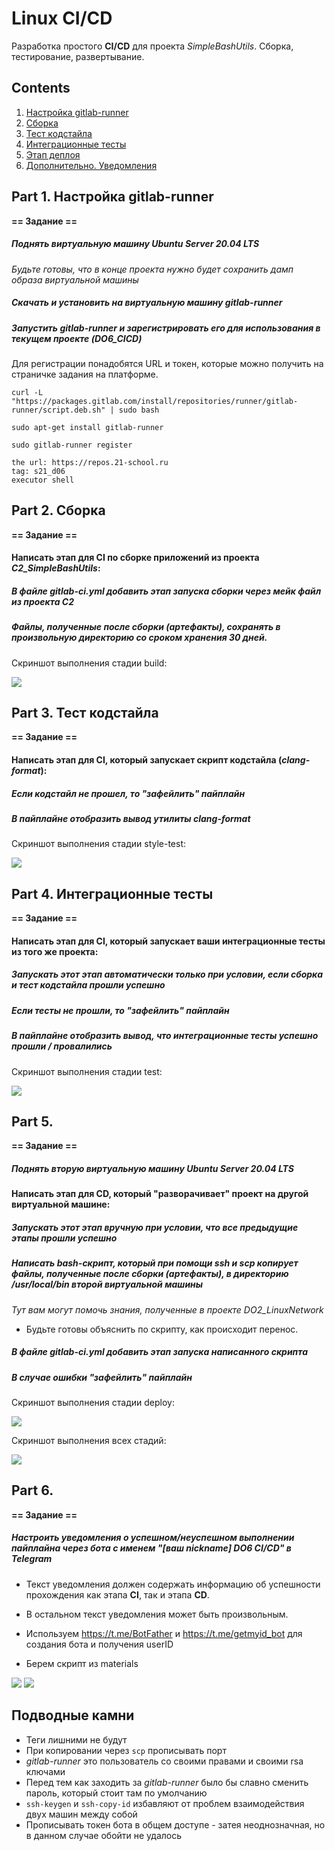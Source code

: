 # Linux CI/CD

Разработка простого **CI/CD** для проекта *SimpleBashUtils*. Сборка, тестирование, развертывание.

## Contents

1. [Настройка gitlab-runner](#part-1-настройка-gitlab-runner)  
2. [Сборка](#part-2-сборка)  
3. [Тест кодстайла](#part-3-тест-кодстайла)   
4. [Интеграционные тесты](#part-4-интеграционные-тесты)  
5. [Этап деплоя](#part-5-этап-деплоя)  
6. [Дополнительно. Уведомления](#part-6-дополнительно-уведомления)

## Part 1. Настройка **gitlab-runner**

**== Задание ==**

##### Поднять виртуальную машину *Ubuntu Server 20.04 LTS*
*Будьте готовы, что в конце проекта нужно будет сохранить дамп образа виртуальной машины*

##### Скачать и установить на виртуальную машину **gitlab-runner**

##### Запустить **gitlab-runner** и зарегистрировать его для использования в текущем проекте (*DO6_CICD*)
Для регистрации понадобятся URL и токен, которые можно получить на страничке задания на платформе.


    curl -L "https://packages.gitlab.com/install/repositories/runner/gitlab-runner/script.deb.sh" | sudo bash

    sudo apt-get install gitlab-runner

    sudo gitlab-runner register

    the url: https://repos.21-school.ru
    tag: s21_d06
    executor shell


## Part 2. Сборка

**== Задание ==**

#### Написать этап для **CI** по сборке приложений из проекта *C2_SimpleBashUtils*:

##### В файле _gitlab-ci.yml_ добавить этап запуска сборки через мейк файл из проекта _C2_

##### Файлы, полученные после сборки (артефакты), сохранять в произвольную директорию со сроком хранения 30 дней.

Скриншот выполнения стадии build:

![](images/2.jpg)

## Part 3. Тест кодстайла

**== Задание ==**

#### Написать этап для **CI**, который запускает скрипт кодстайла (*clang-format*):

##### Если кодстайл не прошел, то "зафейлить" пайплайн

##### В пайплайне отобразить вывод утилиты *clang-format*

Скриншот выполнения стадии style-test:

![](images/3.jpg)

## Part 4. Интеграционные тесты

**== Задание ==**

#### Написать этап для **CI**, который запускает ваши интеграционные тесты из того же проекта:

##### Запускать этот этап автоматически только при условии, если сборка и тест кодстайла прошли успешно

##### Если тесты не прошли, то "зафейлить" пайплайн

##### В пайплайне отобразить вывод, что интеграционные тесты успешно прошли / провалились

Скриншот выполнения стадии test:

![](images/4.jpg)

## Part 5.

**== Задание ==**

##### Поднять вторую виртуальную машину *Ubuntu Server 20.04 LTS*

#### Написать этап для **CD**, который "разворачивает" проект на другой виртуальной машине:

##### Запускать этот этап вручную при условии, что все предыдущие этапы прошли успешно

##### Написать bash-скрипт, который при помощи **ssh** и **scp** копирует файлы, полученные после сборки (артефакты), в директорию */usr/local/bin* второй виртуальной машины
*Тут вам могут помочь знания, полученные в проекте DO2_LinuxNetwork*

- Будьте готовы объяснить по скрипту, как происходит перенос.

##### В файле _gitlab-ci.yml_ добавить этап запуска написанного скрипта

##### В случае ошибки "зафейлить" пайплайн

Скриншот выполнения стадии deploy:

![](images/5.jpg)

Скриншот выполнения всех стадий:

![](images/1.jpg)

## Part 6. 

**== Задание ==**

##### Настроить уведомления о успешном/неуспешном выполнении пайплайна через бота с именем "[ваш nickname] DO6 CI/CD" в *Telegram*

- Текст уведомления должен содержать информацию об успешности прохождения как этапа **CI**, так и этапа **CD**.
- В остальном текст уведомления может быть произвольным.

- Используем https://t.me/BotFather и https://t.me/getmyid_bot для создания бота и получения userID
- Берем скрипт из materials

![](images/6.jpg)
![](images/7.jpg)

## Подводные камни

- Теги лишними не будут
- При копировании через `scp` прописывать порт
- *gitlab-runner* это пользователь со своими правами и своими rsa ключами
- Перед тем как заходить за *gitlab-runner* было бы славно сменить пароль, который стоит там по умолчанию
- `ssh-keygen` и `ssh-copy-id` избавляют от проблем взаимодействия двух машин между собой
- Прописывать токен бота в общем доступе - затея неоднозначная, но в данном случае обойти не удалось


